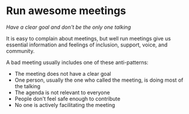 # Run awesome meetings

_Have a clear goal and don't be the only one talking_

It is easy to complain about meetings, but well run meetings give us essential information and feelings of inclusion, support, voice, and community.

A bad meeting usually includes one of these anti-patterns:

* The meeting does not have a clear goal
* One person, usually the one who called the meeting, is doing most of the talking
* The agenda is not relevant to everyone
* People don't feel safe enough to contribute
* No one is actively facilitating the meeting

<!-- * It is easy to complain about meetings, but great meetings are really great
* Anatomy of an awesome meeting
* Fixing a broken meeting -->